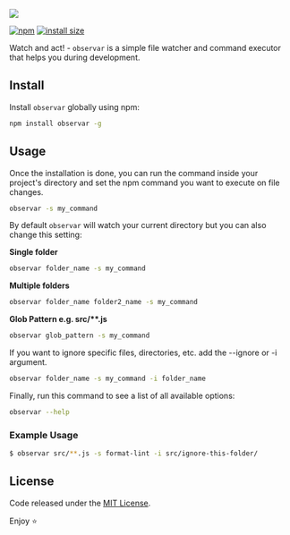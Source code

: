 ![](https://i.ibb.co/LJVnKvd/observar-repo-banner-2.png)

[![npm](https://flat.badgen.net/npm/v/observar)](https://www.npmjs.com/package/observar)
[![install size](https://flat.badgen.net/packagephobia/install/observar)](https://packagephobia.now.sh/result?p=observar)

Watch and act! - `observar` is a simple file watcher and command executor that helps you during development.

## Install 
Install `observar` globally using npm:

```bash
npm install observar -g
```

## Usage 
Once the installation is done, you can run the command inside your project's directory and set the npm command you want to execute on file changes.
```bash
observar -s my_command
```
By default `observar` will watch your current directory but you can also change this setting:

__Single folder__
```bash
observar folder_name -s my_command
```

__Multiple folders__
```bash
observar folder_name folder2_name -s my_command
```

__Glob Pattern e.g. src/**.js__
```bash
observar glob_pattern -s my_command
```

If you want to ignore specific files, directories, etc. add the --ignore or -i argument.

```bash
observar folder_name -s my_command -i folder_name
```

Finally, run this command to see a list of all available options:

```bash
observar --help
```

### Example Usage
```bash
$ observar src/**.js -s format-lint -i src/ignore-this-folder/
```

## License
Code released under the [MIT License](https://github.com/tgrassl/observar/blob/master/LICENSE).

Enjoy ⭐️
